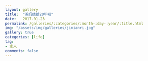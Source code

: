```yaml
---
layout: gallery
title:  "爸妈结婚20年啦"
date:   2017-01-23
permalink: /galleries/:categories/:month-:day-:year/:title.html
img: "/assets/img/galleries/jinianri.jpg"
gallery: true
categories: [life]
tag:
- 家人
comments: false
---
```

